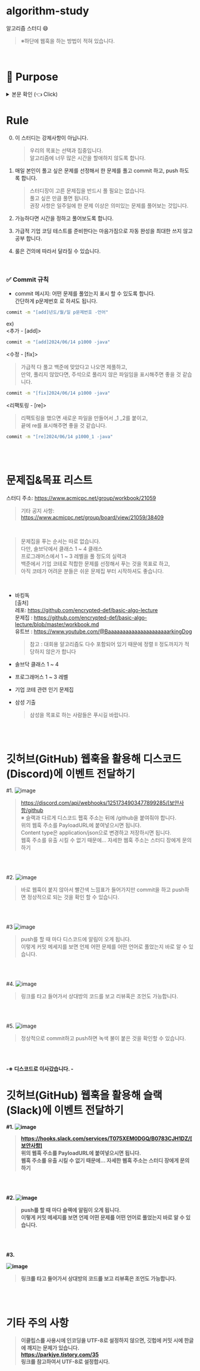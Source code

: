 # algorithm-study

알고리즘 스터디 :smile:

> ※하단에 웹훅을 하는 방법이 적혀 있습니다.

<br>


# 🎉 Purpose <a name = "outline"></a>

<details>
   <summary> 본문 확인 (👈 Click)</summary>
<br />

   쉬운 문제라도 하루에 한 문제를 푸는 것을 목표로 합니다.<br>
   적어도 일주일에 한 문제는 풀도록 합시다.

   첫 번째, 규칙적으로 문제를 풀고 익숙해지는 것입니다.<br><br>
   두 번째, 궁극적으로 기업 코딩테스트를 통과 할 수 있는 역량을 가지기 위해서 하는 스터디 입니다.<br><br>
   세 번째, 우리는 아직 고급 자바에 익숙하지 않습니다. 따라서, 코딩 테스트를 푼 후에 우리가 배운 고급 자바 문법으로 리팩토링을 해보는 연습도 추가적으로 시도해 볼 수 있습니다.<br><br>
   
</details>



# Rule

0. 이 스터디는 강제사항이 아닙니다.<br>
   
    >  우리의 목표는 선택과 집중입니다.<br>
    >  알고리즘에 너무 많은 시간을 할애하지 않도록 합니다.
   

2. 매일 본인이 풀고 싶은 문제를 선정해서 한 문제를 풀고 commit 하고, push 하도록 합니다.<br>
   
    >  스터디장이 고른 문제집을 반드시 풀 필요는 없습니다.<br>
    >  풀고 싶은 만큼 풀면 됩니다.<br>
    >  권장 사항은 일주일에 한 문제 이상은 의미있는 문제를 풀어보는 것입니다.<br>
   
3. 가능하다면 시간을 정하고 풀어보도록 합니다.<br>

4. 가급적 기업 코딩 테스트를 준비한다는 마음가짐으로 자동 완성을 최대한 쓰지 않고 공부 합니다.<br>

5. 룰은 건의에 따라서 달라질 수 있습니다.<br>
<br>


### ✅ Commit 규칙

- commit 메시지: 어떤 문제를 풀었는지 표시 할 수 있도록 합니다.<br>
                 간단하게 p문제번호 로 하셔도 됩니다.<br>

```sh
commit -m "[add]년도/월/일 p문제번호 -언어"
```

ex)<br>
<추가 - [add]><br>
```sh
commit -m "[add]2024/06/14 p1000 -java"
```
<수정 - [fix]><br>
> 가급적 다 풀고 백준에 맞았다고 나오면 제풀하고,<br>
> 만약, 풀리지 않았다면, 주석으로 풀리지 않은 파일임을 표시해주면 좋을 것 같습니다.<br>
```sh
commit -m "[fix]2024/06/14 p1000 -java"
```

<리팩토링 - [re]><br>
> 리팩토링을 했으면 새로운 파일을 만들어서 _1 _2를 붙이고,<br>
> 끝에 re를 표시해주면 좋을 것 같습니다.<br>
```sh
commit -m "[re]2024/06/14 p1000_1 -java"
```

<br><br>

# 문제집&목표 리스트<br>
스터디 주소: https://www.acmicpc.net/group/workbook/21059<br>
> 기타 공지 사항: https://www.acmicpc.net/group/board/view/21059/38409
<br>

> 문제집을 푸는 순서는 따로 없습니다.<br>
> 다만, 솔브닥에서 클래스 1 ~ 4 클래스<br>
> 프로그래머스에서 1 ~ 3 레벨을 풀 정도의 실력과<br>
> 백준에서 기업 코테로 적합한 문제를 선정해서 푸는 것을 목표로 하고,<br>
> 아직 코테가 어려운 분들은 쉬운 문제집 부터 시작하셔도 좋습니다.

<br>

- 바킹독<br>
    [출처]<br>
    레포: https://github.com/encrypted-def/basic-algo-lecture<br>
    문제집 : https://github.com/encrypted-def/basic-algo-lecture/blob/master/workbook.md<br>
    유트브 : https://www.youtube.com/@BaaaaaaaaaaaaaaaaaaaaarkingDog<br>
    > 참고 : 대회용 알고리즘도 다수 포함되어 있기 때문에 정렬 II 정도까지가 적당하지 않은가 합니다<br>
     
    
- 솔브닥 클래스 1 ~ 4<br>

- 프로그래머스 1 ~ 3 레벨<br>

- 기업 코테 관련 인기 문제집<br>

- 삼성 기출<br>
  > 삼성을 목표로 하는 사람들은 푸시길 바랍니다.

  <br><br>


# 깃허브(GitHub) 웹훅을 활용해 디스코드(Discord)에 이벤트 전달하기<br>

#1.
![image](https://github.com/andle7/algorithm_study/assets/128995184/16de882e-97cd-46c3-b69a-f6366cf2b98e)
> https://discord.com/api/webhooks/1251734903477899285/[보안사항/github<br>
> ※ 슬랙과 다르게 디스코드 휍훅 주소는 뒤에 /github을 붙여줘야 합니다.<br>
> 위의 웹훅 주소를 PayloadURL에 붙여넣으시면 됩니다.<br>
> Content type은 application/json으로 변경하고 저장하시면 됩니다.<br>
> 웹훅 주소를 유출 시킬 수 없기 때문에... 자세한 웹훅 주소는 스터디 장에게 문의하기

<br><br>

#2.
![image](https://github.com/andle7/algorithm_study/assets/128995184/b5badfed-346a-43ac-9de1-3eb985c0fbb9)
> 바로 웹훅이 붙지 않아서 빨간색 느낌표가 들어가지만 commit을 하고 push하면 정상적으로 되는 것을 확인 할 수 있습니다.

<br><br>

#3
![image](https://github.com/andle7/algorithm_study/assets/128995184/507dc614-b5e1-4ea8-804b-bfcd32dd3dc3)
> push를 할 때 마다 디스코드에 알림이 오게 됩니다.<br>
> 이렇게 커밋 메세지를 보면 언제 어떤 문제를 어떤 언어로 풀었는지 바로 알 수 있습니다.

<br><br>

#4.
![image](https://github.com/andle7/algorithm_study/assets/128995184/eb2ec40c-5388-4fb4-aa98-8d4df29831ad)
> 링크를 타고 들어가서 상대방의 코드를 보고 리뷰혹은 조언도 가능합니다.<br>

<br><br>

#5.
![image](https://github.com/andle7/algorithm_study/assets/128995184/d95ca2ef-1b3e-4398-a286-2451fd65d45f)
> 정상적으로 commit하고  push하면 녹색 불이 붙은 것을 확인할 수 있습니다. 


<b><br><br>


-※ 디스코드로 이사갔습니다. - <br>
# 깃허브(GitHub) 웹훅을 활용해 슬랙(Slack)에 이벤트 전달하기<br>

#1.
![image](https://github.com/andle7/algorithm_study/assets/128995184/0c817931-33a8-443c-a191-b091e43195db)

> https://hooks.slack.com/services/T075XEM0DGQ/B0783CJH1DZ/[보안사항]<br>
> 위의 웹훅 주소를 PayloadURL에 붙여넣으시면 됩니다.<br>
> 웹훅 주소를 유출 시킬 수 없기 때문에... 자세한 웹훅 주소는 스터디 장에게 문의하기

<br><br>

#2.
![image](https://github.com/andle7/algorithm_study/assets/128995184/db4068f5-23b8-4c37-8b2c-be0fae8057ba)

> push를 할 때 마다 슬랙에 알림이 오게 됩니다.<br>
> 이렇게 커밋 메세지를 보면 언제 어떤 문제를 어떤 언어로 풀었는지 바로 알 수 있습니다.

<br><br>


#3.

![image](https://github.com/andle7/algorithm_study/assets/128995184/99a79a57-ebb4-4642-ad04-8951d5431d6e)

> 링크를 타고 들어가서 상대방의 코드를 보고 리뷰혹은 조언도 가능합니다.<br>

<br><br>

# 기타 주의 사항<br>
> 이클립스를 사용시에 인코딩을 UTF-8로 설정하지 않으면, 깃헙에 커밋 시에 한글에 깨지는 문제가 있습니다.<br>
> https://parkjye.tistory.com/35<br>
> 링크를 참고하여서 UTF-8로 설정합시다.






